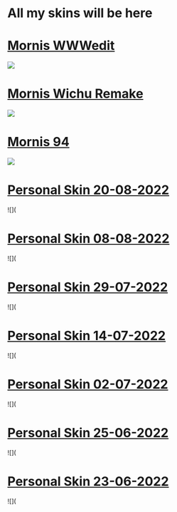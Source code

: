 # All my skins will be here



# [Mornis WWWedit](https://drive.google.com/file/d/14Lqoh5kGgo96jYRPy5ZSgUCrd2q-NdMe/view?usp=sharing)
![](https://i.imgur.com/pfcU9jf.jpeg)
# [Mornis Wichu Remake](https://drive.google.com/file/d/1Z-q4Ej46fupOJtrqWXxitp0CxjzpV-m_/view?usp=sharing)
![](https://i.imgur.com/LdAQJto.jpeg)
# [Mornis 94](https://drive.google.com/file/d/1OuYP9aTsmR-Q6hkJGVAwOOzdg4lR4_GC/view?usp=sharing)
![](https://i.imgur.com/TlB3G5o.jpeg)
# [Personal Skin 20-08-2022](https://drive.google.com/file/d/1XYmlHzxa_ADzKBBYnqwD28qUHJnxCZEt/view?usp=sharing)
![](
# [Personal Skin 08-08-2022](https://drive.google.com/file/d/1pJ6Gg330wyAOpdT3BtjKfg-5UfDp4WXy/view?usp=sharing)
![](
# [Personal Skin 29-07-2022](https://drive.google.com/file/d/1902XyL6YMah9XJrvLSSZM9LwROKi90lj/view?usp=sharing)
![](
# [Personal Skin 14-07-2022](https://drive.google.com/file/d/1szNEoOUA7c8W-cWUw5gxD0RXP0ax17Iq/view?usp=sharing)
![](
# [Personal Skin 02-07-2022](https://drive.google.com/file/d/1k9ITFh1SofhrZz43RAGt4GFyZ5DLjJ9t/view?usp=sharing)
![](
# [Personal Skin 25-06-2022](https://drive.google.com/file/d/121XXHl0dEyLEtYxp0A4kGzEFJwaF798m/view?usp=sharing)
![](
# [Personal Skin 23-06-2022](https://drive.google.com/file/d/1oFCpz-RZjbVk4J-UtgnlFKS52XL0Xgsx/view?usp=sharing)
![](
